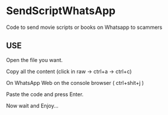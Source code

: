 # SendScriptWhatsApp

Code to send movie scripts or books on Whatsapp to scammers

## USE

Open the file you want.

Copy all the content (click in raw -> ctrl+a -> ctrl+c)

On WhatsApp Web on the console browser ( ctrl+shit+j )

Paste the code and press Enter.

Now wait and Enjoy...

